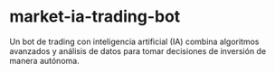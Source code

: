 # market-ia-trading-bot
Un bot de trading con inteligencia artificial (IA) combina algoritmos avanzados y análisis de datos para tomar decisiones de inversión de manera autónoma. 
